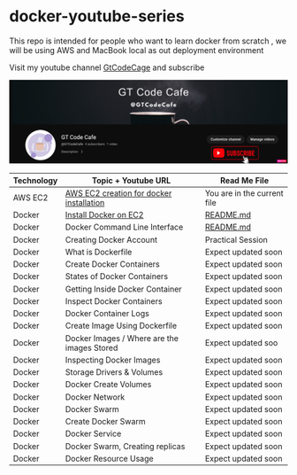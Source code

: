# docker-youtube-series
This repo is intended for people who want to learn docker from scratch , we will be using AWS and MacBook local as out deployment environment

Visit my youtube channel [GtCodeCage](https://www.youtube.com/channel/UCbtpE4JlXiMH-uYtE-5p_6A) and subscribe

![](Youtube-Banner.png)

| Technology | Topic + Youtube URL | Read Me File
| ------ | ------ | ---|
| AWS EC2 | [AWS EC2 creation for docker installation](https://www.youtube.com/watch?v=-xIQZPq0XDc) | You are in the current file
| Docker | [Install Docker on EC2](https://www.youtube.com/watch?v=FXWkqdo_7qQ) |  [README.md](https://github.com/gdwntheophilus/docker-youtube-series/tree/main/series-01-install-docker-on-ec2)
| Docker | Docker Command Line Interface | [README.md](https://github.com/gdwntheophilus/docker-youtube-series/tree/main/part-02-docker-command-line-interface)
| Docker | Creating Docker Account | Practical Session
| Docker | What is Dockerfile | Expect updated soon
| Docker| Create Docker Containers | Expect updated soon
| Docker | States of Docker Containers | Expect updated soon
| Docker | Getting Inside Docker Container | Expect updated soon
| Docker | Inspect Docker Containers | Expect updated soon
| Docker | Docker Container Logs | Expect updated soon
| Docker | Create Image Using Dockerfile | Expect updated soon
| Docker | Docker Images / Where are the images Stored | Expect updated soo
| Docker | Inspecting Docker Images | Expect updated soon
| Docker | Storage Drivers & Volumes | Expect updated soon
| Docker | Docker Create Volumes | Expect updated soon
| Docker | Docker Network | Expect updated soon
| Docker | Docker Swarm | Expect updated soon
| Docker | Create Docker Swarm | Expect updated soon
| Docker | Docker Service | Expect updated soon
| Docker | Docker Swarm, Creating replicas | Expect updated soon
| Docker | Docker Resource Usage | Expect updated soon
